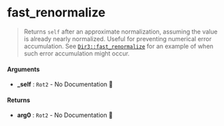 # fast\_renormalize

>  Returns `self` after an approximate normalization, assuming the value is already nearly normalized.
>  Useful for preventing numerical error accumulation.
>  See [`Dir3::fast_renormalize`](crate::Dir3::fast_renormalize) for an example of when such error accumulation might occur.

#### Arguments

- **\_self** : `Rot2` \- No Documentation 🚧

#### Returns

- **arg0** : `Rot2` \- No Documentation 🚧